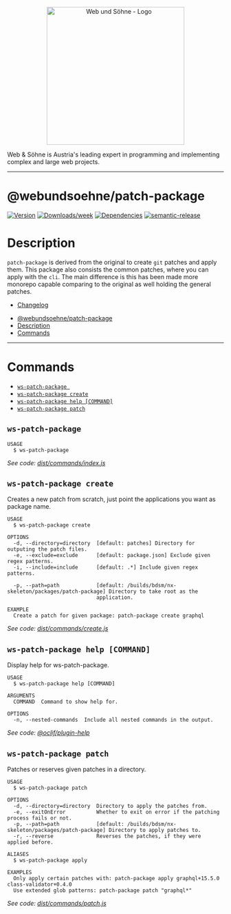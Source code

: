<p align="center">
  <a href="https://webundsoehne.com" target="blank">
    <img src="https://webundsoehne.com/wp-content/uploads/webundsoehne-logo.png" width="320" alt="Web und Söhne - Logo" />
  </a>
</p>
Web & Söhne is Austria's leading expert in programming and implementing complex and large web projects.

---

# @webundsoehne/patch-package

[![Version](https://img.shields.io/npm/v/@webundsoehne/patch-package.svg)](https://npmjs.org/package/@webundsoehne/patch-package) [![Downloads/week](https://img.shields.io/npm/dw/@webundsoehne/patch-package.svg)](https://npmjs.org/package/@webundsoehne/patch-package) [![Dependencies](https://img.shields.io/librariesio/release/npm/@webundsoehne/patch-package)](https://npmjs.org/package/@webundsoehne/patch-package) [![semantic-release](https://img.shields.io/badge/%20%20%F0%9F%93%A6%F0%9F%9A%80-semantic--release-e10079.svg)](https://github.com/semantic-release/semantic-release)

# Description

`patch-package` is derived from the original to create `git` patches and apply them. This package also consists the common patches, where you can apply with the `cli`. The main difference is this has been made more monorepo capable comparing to the original as well holding the general patches.

- [Changelog](./CHANGELOG.md)

<!-- toc -->

- [@webundsoehne/patch-package](#webundsoehnepatch-package)
- [Description](#description)
- [Commands](#commands)
<!-- tocstop -->

---

# Commands

<!-- commands -->

- [`ws-patch-package `](#ws-patch-package-)
- [`ws-patch-package create`](#ws-patch-package-create)
- [`ws-patch-package help [COMMAND]`](#ws-patch-package-help-command)
- [`ws-patch-package patch`](#ws-patch-package-patch)

## `ws-patch-package `

```
USAGE
  $ ws-patch-package
```

_See code: [dist/commands/index.js](https://github.com/tailoredmedia/backend-nx-skeleton/blob/v1.0.0/dist/commands/index.js)_

## `ws-patch-package create`

Creates a new patch from scratch, just point the applications you want as package name.

```
USAGE
  $ ws-patch-package create

OPTIONS
  -d, --directory=directory  [default: patches] Directory for outputing the patch files.
  -e, --exclude=exclude      [default: package.json] Exclude given regex patterns.
  -i, --include=include      [default: .*] Include given regex patterns.

  -p, --path=path            [default: /builds/bdsm/nx-skeleton/packages/patch-package] Directory to take root as the
                             application.

EXAMPLE
  Create a patch for given package: patch-package create graphql
```

_See code: [dist/commands/create.js](https://github.com/tailoredmedia/backend-nx-skeleton/blob/v1.0.0/dist/commands/create.js)_

## `ws-patch-package help [COMMAND]`

Display help for ws-patch-package.

```
USAGE
  $ ws-patch-package help [COMMAND]

ARGUMENTS
  COMMAND  Command to show help for.

OPTIONS
  -n, --nested-commands  Include all nested commands in the output.
```

_See code: [@oclif/plugin-help](https://github.com/oclif/plugin-help/blob/v5.1.12/src/commands/help.ts)_

## `ws-patch-package patch`

Patches or reserves given patches in a directory.

```
USAGE
  $ ws-patch-package patch

OPTIONS
  -d, --directory=directory  Directory to apply the patches from.
  -e, --exitOnError          Whether to exit on error if the patching process fails or not.
  -p, --path=path            [default: /builds/bdsm/nx-skeleton/packages/patch-package] Directory to apply patches to.
  -r, --reverse              Reverses the patches, if they were applied before.

ALIASES
  $ ws-patch-package apply

EXAMPLES
  Only apply certain patches with: patch-package apply graphql+15.5.0 class-validator+0.4.0
  Use extended glob patterns: patch-package patch "graphql*"
```

_See code: [dist/commands/patch.js](https://github.com/tailoredmedia/backend-nx-skeleton/blob/v1.0.0/dist/commands/patch.js)_

<!-- commandsstop -->
